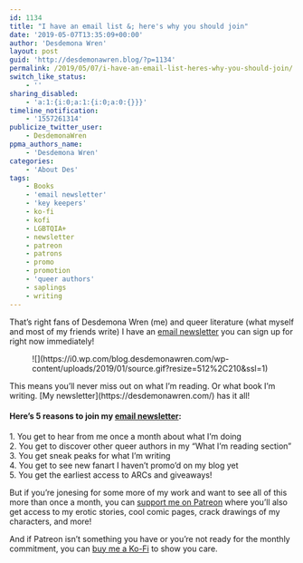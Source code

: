 ```yaml
---
id: 1134
title: "I have an email list &; here's why you should join"
date: '2019-05-07T13:35:09+00:00'
author: 'Desdemona Wren'
layout: post
guid: 'http://desdemonawren.blog/?p=1134'
permalink: /2019/05/07/i-have-an-email-list-heres-why-you-should-join/
switch_like_status:
    - ''
sharing_disabled:
    - 'a:1:{i:0;a:1:{i:0;a:0:{}}}'
timeline_notification:
    - '1557261314'
publicize_twitter_user:
    - DesdemonaWren
ppma_authors_name:
    - 'Desdemona Wren'
categories:
    - 'About Des'
tags:
    - Books
    - 'email newsletter'
    - 'key keepers'
    - ko-fi
    - kofi
    - LGBTQIA+
    - newsletter
    - patreon
    - patrons
    - promo
    - promotion
    - 'queer authors'
    - saplings
    - writing
---
```


That’s right fans of Desdemona Wren (me) and queer literature (what myself and most of my friends write) I have an [email newsletter](https://desdemonawren.com/) you can sign up for right now immediately!

<div class="wp-block-image"><figure class="aligncenter">![](https://i0.wp.com/blog.desdemonawren.com/wp-content/uploads/2019/01/source.gif?resize=512%2C210&ssl=1)</figure></div>This means you’ll never miss out on what I’m reading. Or what book I’m writing. [My newsletter](https://desdemonawren.com/) has it all!

#### Here’s 5 reasons to join my [email newsletter](https://desdemonawren.com/):

1\. You get to hear from me once a month about what I’m doing  
2\. You get to discover other queer authors in my “What I’m reading section”  
3\. You get sneak peaks for what I’m writing   
4\. You get to see new fanart I haven’t promo’d on my blog yet  
5\. You get the earliest access to ARCs and giveaways!

But if you’re jonesing for some more of my work and want to see all of this more than once a month, you can [support me on Patreon](https://www.patreon.com/desdemonawren) where you’ll also get access to my erotic stories, cool comic pages, crack drawings of my characters, and more!

And if Patreon isn’t something you have or you’re not ready for the monthly commitment, you can [buy me a Ko-Fi](http://ko-fi.com/desdemonawren) to show you care.